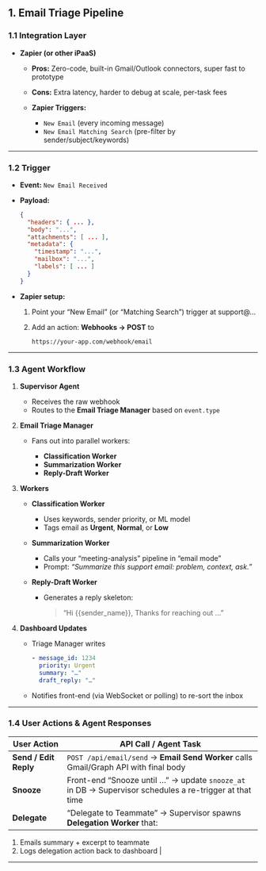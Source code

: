 ## 1. Email Triage Pipeline

### 1.1 Integration Layer

* **Zapier (or other iPaaS)**

  * **Pros:** Zero-code, built-in Gmail/Outlook connectors, super fast to prototype
  * **Cons:** Extra latency, harder to debug at scale, per-task fees
  * **Zapier Triggers:**

    * `New Email` (every incoming message)
    * `New Email Matching Search` (pre-filter by sender/subject/keywords)

---

### 1.2 Trigger

* **Event:** `New Email Received`
* **Payload:**

  ```json
  {
    "headers": { ... },
    "body": "...",
    "attachments": [ ... ],
    "metadata": {
      "timestamp": "...",
      "mailbox": "...",
      "labels": [ ... ]
    }
  }
  ```
* **Zapier setup:**

  1. Point your “New Email” (or “Matching Search”) trigger at support@…
  2. Add an action: **Webhooks → POST** to

     ```
     https://your-app.com/webhook/email
     ```

---

### 1.3 Agent Workflow

1. **Supervisor Agent**

   * Receives the raw webhook
   * Routes to the **Email Triage Manager** based on `event.type`

2. **Email Triage Manager**

   * Fans out into parallel workers:

     * **Classification Worker**
     * **Summarization Worker**
     * **Reply-Draft Worker**

3. **Workers**

   * **Classification Worker**

     * Uses keywords, sender priority, or ML model
     * Tags email as **Urgent**, **Normal**, or **Low**
   * **Summarization Worker**

     * Calls your “meeting-analysis” pipeline in “email mode”
     <!-- TODO: Generate specialized prompt for email triage worker -->
     * Prompt: *“Summarize this support email: problem, context, ask.”*
   * **Reply-Draft Worker**

     * Generates a reply skeleton:

       > “Hi {{sender\_name}},
       > Thanks for reaching out …”

4. **Dashboard Updates**

   * Triage Manager writes

     ```yaml
     - message_id: 1234
       priority: Urgent
       summary: "…"
       draft_reply: "…"
     ```
   * Notifies front-end (via WebSocket or polling) to re-sort the inbox

---

### 1.4 User Actions & Agent Responses

| User Action           | API Call / Agent Task                                                                                  |
| --------------------- | ------------------------------------------------------------------------------------------------------ |
| **Send / Edit Reply** | `POST /api/email/send` → **Email Send Worker** calls Gmail/Graph API with final body                   |
| **Snooze**            | Front-end “Snooze until …” → update `snooze_at` in DB → Supervisor schedules a re-trigger at that time |
| **Delegate**          | “Delegate to Teammate” → Supervisor spawns **Delegation Worker** that:                                 |

1. Emails summary + excerpt to teammate
2. Logs delegation action back to dashboard |

---
